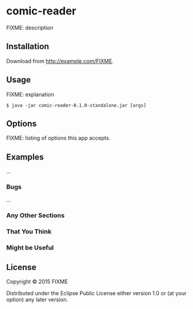 # comic-reader

FIXME: description

## Installation

Download from http://example.com/FIXME.

## Usage

FIXME: explanation

    $ java -jar comic-reader-0.1.0-standalone.jar [args]

## Options

FIXME: listing of options this app accepts.

## Examples

...

### Bugs

...

### Any Other Sections
### That You Think
### Might be Useful

## License

Copyright © 2015 FIXME

Distributed under the Eclipse Public License either version 1.0 or (at
your option) any later version.
